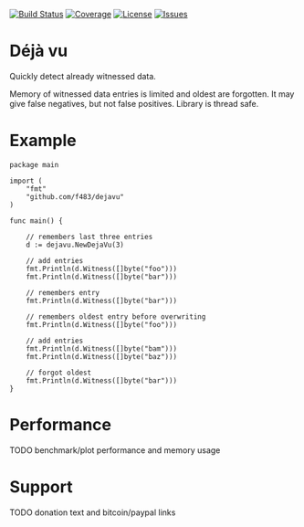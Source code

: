 [![Build Status](https://travis-ci.org/f483/dejavu.svg)](https://travis-ci.org/f483/dejavu)
[![Coverage](https://coveralls.io/repos/f483/dejavu/badge.svg)](https://coveralls.io/r/f483/dejavu)
[![License](https://img.shields.io/badge/license-MIT-blue.svg)](https://raw.githubusercontent.com/f483/dejavu/master/LICENSE)
[![Issues](https://img.shields.io/github/issues/f483/dejavu.svg)](https://github.com/f483/dejavu/issues)

# Déjà vu

Quickly detect already witnessed data.

Memory of witnessed data entries is limited and oldest are forgotten.
It may give false negatives, but not false positives. Library is thread
safe.


# Example

```
package main

import (
	"fmt"
	"github.com/f483/dejavu"
)

func main() {

	// remembers last three entries
	d := dejavu.NewDejaVu(3)

	// add entries
	fmt.Println(d.Witness([]byte("foo")))
	fmt.Println(d.Witness([]byte("bar")))

	// remembers entry
	fmt.Println(d.Witness([]byte("bar")))

	// remembers oldest entry before overwriting
	fmt.Println(d.Witness([]byte("foo")))

	// add entries
	fmt.Println(d.Witness([]byte("bam")))
	fmt.Println(d.Witness([]byte("baz")))

	// forgot oldest
	fmt.Println(d.Witness([]byte("bar")))
}
```


# Performance

TODO benchmark/plot performance and memory usage


# Support

TODO donation text and bitcoin/paypal links
